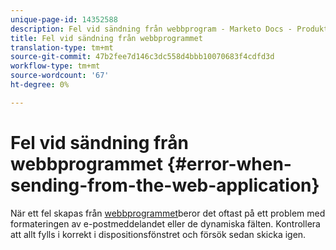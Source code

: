 ```yaml
---
unique-page-id: 14352588
description: Fel vid sändning från webbprogram - Marketo Docs - Produktdokumentation
title: Fel vid sändning från webbprogrammet
translation-type: tm+mt
source-git-commit: 47b2fee7d146c3dc558d4bbb10070683f4cdfd3d
workflow-type: tm+mt
source-wordcount: '67'
ht-degree: 0%

---
```



# Fel vid sändning från webbprogrammet {#error-when-sending-from-the-web-application}

När ett fel skapas från [webbprogrammet](http://toutapp.com/login)beror det oftast på ett problem med formateringen av e-postmeddelandet eller de dynamiska fälten. Kontrollera att allt fylls i korrekt i dispositionsfönstret och försök sedan skicka igen.
